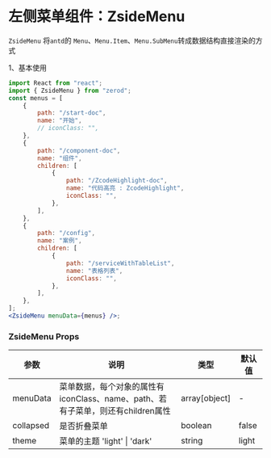 # 左侧菜单组件：ZsideMenu

`ZsideMenu` 将`antd`的 `Menu`、`Menu.Item`、`Menu.SubMenu`转成数据结构直接渲染的方式

1、基本使用

<div class="z-demo-box" data-render="demo1" data-title="基本使用"></div>

```jsx
import React from "react";
import { ZsideMenu } from "zerod";
const menus = [
	{
		path: "/start-doc",
		name: "开始",
		// iconClass: "",
	},
	{
		path: "/component-doc",
		name: "组件",
		children: [
			{
				path: "/ZcodeHighlight-doc",
				name: "代码高亮 : ZcodeHighlight",
				iconClass: "",
			},
		],
	},
	{
		path: "/config",
		name: "案例",
		children: [
			{
				path: "/serviceWithTableList",
				name: "表格列表",
				iconClass: "",
			},
		],
	},
];
<ZsideMenu menuData={menus} />;
```

### ZsideMenu Props

<table>
	<thead>
		<tr>
			<th>参数</th>
			<th>说明</th>
			<th>类型</th>
			<th>默认值</th>
		</tr>
	</thead>
	<tbody>
		<tr>
			<td>menuData</td>
			<td>菜单数据，每个对象的属性有iconClass、name、path、若有子菜单，则还有children属性</td>
			<td>array[object]</td>
			<td>-</td>
		</tr>
		<tr>
			<td>collapsed</td>
			<td>是否折叠菜单</td>
			<td>boolean</td>
			<td>false</td>
		</tr>
        <tr>
			<td>theme</td>
			<td>菜单的主题 'light' | 'dark'</td>
			<td>string</td>
			<td>light</td>
		</tr>
	</tbody>
</table>
